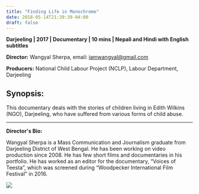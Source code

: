 ```yaml
---
title: "Finding Life in Monochrome"
date: 2018-05-14T21:39:39-04:00
draft: false
---
```


**Darjeeling | 2017 | Documentary | 10 mins | Nepali and Hindi with English subtitles**

**Director:** Wangyal Sherpa, email: iamwangyal@gmail.com

**Producers:** National Child Labour Project (NCLP), Labour Department, Darjeeling

## Synopsis:

This documentary deals with the stories of children living in Edith Wilkins (NGO), Darjeeling, who have suffered from various forms of child abuse.

---

**Director's Bio:**

Wangyal Sherpa is a Mass Communication and Journalism graduate from Darjeeling District of West Bengal. He has been working on video production since 2008. He has few short films and documentaries in his portfolio. He has worked as an editor for the documentary, “Voices of Teesta”, which was screened during “Woodpecker International Film Festival” in 2016.

![](/images/finding-life-in-monochrome.png)